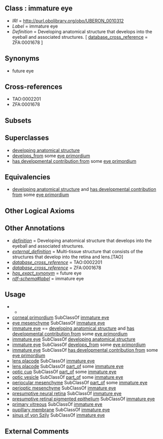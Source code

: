
## Class : immature eye

 * *IRI* = http://purl.obolibrary.org/obo/UBERON_0010312
 * *Label* = immature eye
 * *Definition* = Developing anatomical structure that develops into the eyeball and associated structures. [ [database_cross_reference](../../ef/oboInOwl#hasDbXref.md) = ZFA:0001678 ]

## Synonyms

 * future eye

## Cross-references

 * TAO:0002201
 * ZFA:0001678

## Subsets


## Superclasses

 * [developing anatomical structure](../../UBERON/23/UBERON_0005423.md)
 * [develops_from](../../RO/02/RO_0002202.md) some [eye primordium](../../UBERON/71/UBERON_0003071.md)
 * [has developmental contribution from](../../RO/54/RO_0002254.md) some [eye primordium](../../UBERON/71/UBERON_0003071.md)

## Equivalencies

 * [developing anatomical structure](../../UBERON/23/UBERON_0005423.md) and [has developmental contribution from](../../RO/54/RO_0002254.md) some [eye primordium](../../UBERON/71/UBERON_0003071.md)

## Other Logical Axioms


## Other Annotations

 * *[definition](../../IAO/15/IAO_0000115.md)* = Developing anatomical structure that develops into the eyeball and associated structures.
 * *[external_definition](../../UBPROP/01/UBPROP_0000001.md)* = Multi-tissue structure that consists of the structures that develop into the retina and lens.[TAO]
 * *[database_cross_reference](../../ef/oboInOwl#hasDbXref.md)* = TAO:0002201
 * *[database_cross_reference](../../ef/oboInOwl#hasDbXref.md)* = ZFA:0001678
 * *[has_exact_synonym](../../ym/oboInOwl#hasExactSynonym.md)* = future eye
 * *[rdf-schema#label](../../el/rdf-schema#label.md)* = immature eye

## Usage

 * -
 * [corneal primordium](../../UBERON/27/UBERON_0005427.md) SubClassOf [immature eye](../../UBERON/12/UBERON_0010312.md)
 * [eye mesenchyme](../../UBERON/14/UBERON_0003314.md) SubClassOf [immature eye](../../UBERON/12/UBERON_0010312.md)
 * [immature eye](../../UBERON/12/UBERON_0010312.md) == [developing anatomical structure](../../UBERON/23/UBERON_0005423.md) and [has developmental contribution from](../../RO/54/RO_0002254.md) some [eye primordium](../../UBERON/71/UBERON_0003071.md)
 * [immature eye](../../UBERON/12/UBERON_0010312.md) SubClassOf [developing anatomical structure](../../UBERON/23/UBERON_0005423.md)
 * [immature eye](../../UBERON/12/UBERON_0010312.md) SubClassOf [develops_from](../../RO/02/RO_0002202.md) some [eye primordium](../../UBERON/71/UBERON_0003071.md)
 * [immature eye](../../UBERON/12/UBERON_0010312.md) SubClassOf [has developmental contribution from](../../RO/54/RO_0002254.md) some [eye primordium](../../UBERON/71/UBERON_0003071.md)
 * [lens placode](../../UBERON/73/UBERON_0003073.md) SubClassOf [immature eye](../../UBERON/12/UBERON_0010312.md)
 * [lens placode](../../UBERON/73/UBERON_0003073.md) SubClassOf [part_of](../../BFO/50/BFO_0000050.md) some [immature eye](../../UBERON/12/UBERON_0010312.md)
 * [optic cup](../../UBERON/72/UBERON_0003072.md) SubClassOf [part_of](../../BFO/50/BFO_0000050.md) some [immature eye](../../UBERON/12/UBERON_0010312.md)
 * [optic vesicle](../../UBERON/28/UBERON_0004128.md) SubClassOf [part_of](../../BFO/50/BFO_0000050.md) some [immature eye](../../UBERON/12/UBERON_0010312.md)
 * [periocular mesenchyme](../../UBERON/17/UBERON_0004017.md) SubClassOf [part_of](../../BFO/50/BFO_0000050.md) some [immature eye](../../UBERON/12/UBERON_0010312.md)
 * [perioptic mesenchyme](../../UBERON/76/UBERON_0006276.md) SubClassOf [immature eye](../../UBERON/12/UBERON_0010312.md)
 * [presumptive neural retina](../../UBERON/25/UBERON_0005425.md) SubClassOf [immature eye](../../UBERON/12/UBERON_0010312.md)
 * [presumptive retinal pigmented epithelium](../../UBERON/24/UBERON_0005424.md) SubClassOf [immature eye](../../UBERON/12/UBERON_0010312.md)
 * [primary vitreous](../../UBERON/46/UBERON_0005746.md) SubClassOf [immature eye](../../UBERON/12/UBERON_0010312.md)
 * [pupillary membrane](../../UBERON/69/UBERON_0002269.md) SubClassOf [immature eye](../../UBERON/12/UBERON_0010312.md)
 * [sinus of von Szily](../../UBERON/39/UBERON_0017639.md) SubClassOf [immature eye](../../UBERON/12/UBERON_0010312.md)

## External Comments

